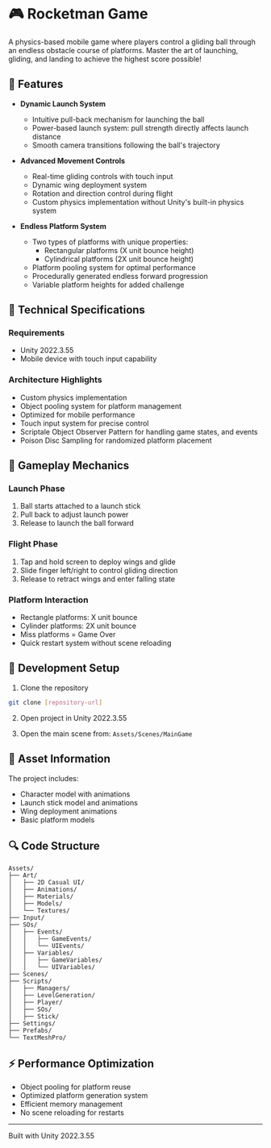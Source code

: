 # 🎮 Rocketman Game

A physics-based mobile game where players control a gliding ball through an endless obstacle course of platforms. Master the art of launching, gliding, and landing to achieve the highest score possible!

## 🌟 Features

- **Dynamic Launch System**
  - Intuitive pull-back mechanism for launching the ball
  - Power-based launch system: pull strength directly affects launch distance
  - Smooth camera transitions following the ball's trajectory

- **Advanced Movement Controls**
  - Real-time gliding controls with touch input
  - Dynamic wing deployment system
  - Rotation and direction control during flight
  - Custom physics implementation without Unity's built-in physics system

- **Endless Platform System**
  - Two types of platforms with unique properties:
    - Rectangular platforms (X unit bounce height)
    - Cylindrical platforms (2X unit bounce height)
  - Platform pooling system for optimal performance
  - Procedurally generated endless forward progression
  - Variable platform heights for added challenge

## 🔧 Technical Specifications

### Requirements
- Unity 2022.3.55
- Mobile device with touch input capability

### Architecture Highlights
- Custom physics implementation
- Object pooling system for platform management
- Optimized for mobile performance
- Touch input system for precise control
- Scriptale Object Observer Pattern for handling game states, and events
- Poison Disc Sampling for randomized platform placement

## 🎯 Gameplay Mechanics

### Launch Phase
1. Ball starts attached to a launch stick
2. Pull back to adjust launch power
3. Release to launch the ball forward

### Flight Phase
1. Tap and hold screen to deploy wings and glide
2. Slide finger left/right to control gliding direction
3. Release to retract wings and enter falling state

### Platform Interaction
- Rectangle platforms: X unit bounce
- Cylinder platforms: 2X unit bounce
- Miss platforms = Game Over
- Quick restart system without scene reloading

## 🚀 Development Setup

1. Clone the repository
```bash
git clone [repository-url]
```

2. Open project in Unity 2022.3.55

3. Open the main scene from: `Assets/Scenes/MainGame`

## 🎨 Asset Information

The project includes:
- Character model with animations
- Launch stick model and animations
- Wing deployment animations
- Basic platform models

## 🔍 Code Structure

```
Assets/
├── Art/
│   ├── 2D Casual UI/
│   ├── Animations/
│   ├── Materials/
│   ├── Models/
│   └── Textures/
├── Input/
├── SOs/
│   ├── Events/
│   │   ├── GameEvents/
│   │   └── UIEvents/
│   ├── Variables/
│   │   ├── GameVariables/
│   │   └── UIVariables/
├── Scenes/
├── Scripts/
│   ├── Managers/
│   ├── LevelGeneration/
│   ├── Player/
│   ├── SOs/
│   ├── Stick/
├── Settings/
├── Prefabs/
└── TextMeshPro/
```

## ⚡ Performance Optimization

- Object pooling for platform reuse
- Optimized platform generation system
- Efficient memory management
- No scene reloading for restarts

---

Built with Unity 2022.3.55
